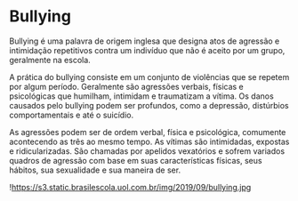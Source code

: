 # Bullying
Bullying é uma palavra de origem inglesa que designa atos de agressão e intimidação repetitivos contra um indivíduo que não é aceito por um grupo, geralmente na escola.

A prática do bullying consiste em um conjunto de violências que se repetem por algum período. Geralmente são agressões verbais, físicas e psicológicas que humilham, intimidam e traumatizam a vítima. Os danos causados pelo bullying podem ser profundos, como a depressão, distúrbios comportamentais e até o suicídio.


As agressões podem ser de ordem verbal, física e psicológica, comumente acontecendo as três ao mesmo tempo. As vítimas são intimidadas, expostas e ridicularizadas. São chamadas por apelidos vexatórios e sofrem variados quadros de agressão com base em suas características físicas, seus hábitos, sua sexualidade e sua maneira de ser.


!<https://s3.static.brasilescola.uol.com.br/img/2019/09/bullying.jpg>
